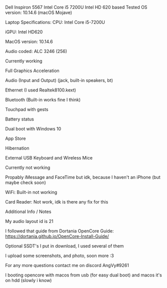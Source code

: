 Dell Inspiron 5567 Intel Core i5 7200U Intel HD 620 based Tested OS version: 10.14.6 (macOS Mojave)

Laptop Specifications:
CPU: Intel Core i5-7200U

iGPU: Intel HD620

MacOS version: 10.14.6

Audio coded: ALC 3246 (256)

Currently working

Full Graphics Acceleration

Audio (Input and Output) (jack, built-in speakers, bt)

Ethernet (I used Realtek8100.kext)

Bluetooth (Built-in works fine I think)

Touchpad with gests

Battery status

Dual boot with Windows 10

App Store

Hibernation

External USB Keyboard and Wireless Mice

Currently not working

Propably iMessage and FaceTime but idk, because I haven't an iPhone (but maybe check soon)

WiFi: Built-in not working

Card Reader: Not work, idk is there any fix for this

Additional Info / Notes

My audio layout id is 21

I followed that guide from Dortania OpenCore Guide: https://dortania.github.io/OpenCore-Install-Guide/

Optional SSDT's I put in download, I used several of them

I upload some screenshots, and photo, soon more :3

For any more questions contact me on discord AngVy#9261

I booting opencore with macos from usb (for easy dual boot) and macos it's on hdd (slowly i know) 
